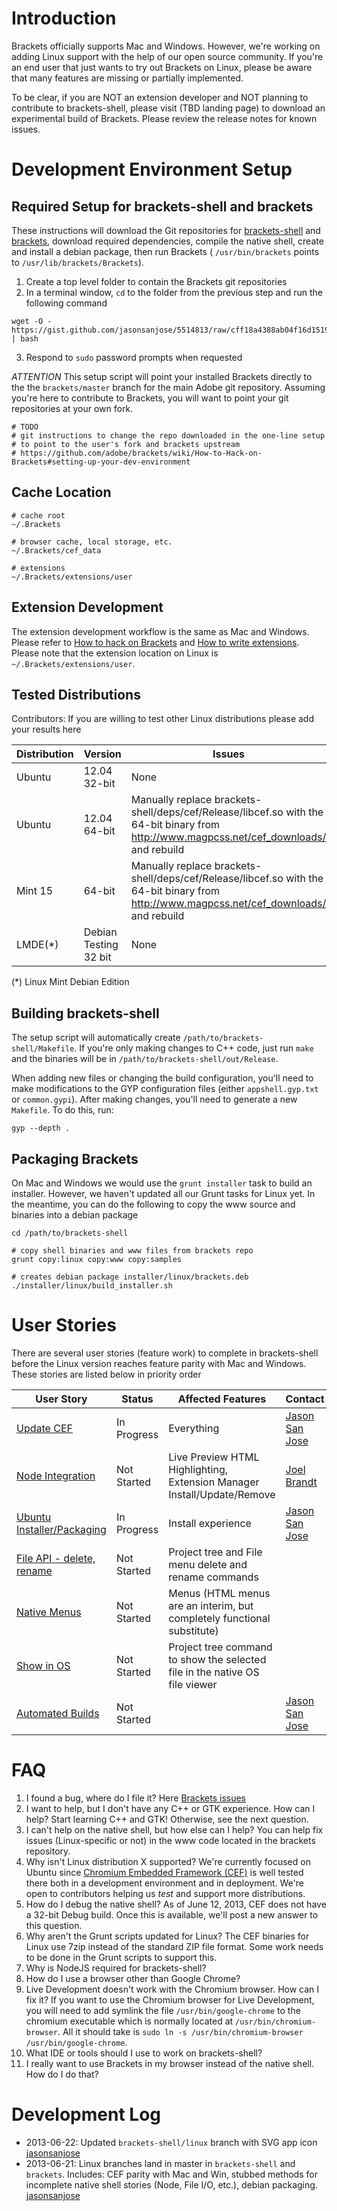 Introduction
====

Brackets officially supports Mac and Windows. However, we're working on adding Linux support with the help of our open source community. If you're an end user that just wants to try out Brackets on Linux, please be aware that many features are missing or partially implemented.

To be clear, if you are NOT an extension developer and NOT planning to contribute to brackets-shell, please visit (TBD landing page) to download an experimental build of Brackets. Please review the release notes for known issues.

Development Environment Setup
====

Required Setup for brackets-shell and brackets
----

These instructions will download the Git repositories for [brackets-shell](https://github.com/adobe/brackets-shell) and [brackets](https://github.com/adobe/brackets), download required dependencies, compile the native shell, create and install a debian package, then run Brackets ( ``/usr/bin/brackets`` points to ``/usr/lib/brackets/Brackets``).

1. Create a top level folder to contain the Brackets git repositories
2. In a terminal window, ``cd`` to the folder from the previous step and run the following command
```shell
wget -O - https://gist.github.com/jasonsanjose/5514813/raw/cff18a4388ab04f16d1519d3f713729a8fd3c7a4/setup.sh | bash
```
3. Respond to ``sudo`` password prompts when requested

*ATTENTION* This setup script will point your installed Brackets directly to the the ``brackets/master`` branch for the main Adobe git repository. Assuming you're here to contribute to Brackets, you will want to point your git repositories at your own fork. 

```shell
# TODO
# git instructions to change the repo downloaded in the one-line setup
# to point to the user's fork and brackets upstream
# https://github.com/adobe/brackets/wiki/How-to-Hack-on-Brackets#setting-up-your-dev-environment
```

Cache Location
----

```
# cache root
~/.Brackets

# browser cache, local storage, etc.
~/.Brackets/cef_data

# extensions
~/.Brackets/extensions/user
```

Extension Development
----

The extension development workflow is the same as Mac and Windows. Please refer to [How to hack on Brackets](https://github.com/adobe/brackets/wiki/How-to-Hack-on-Brackets) and [How to write extensions](https://github.com/adobe/brackets/wiki/How%20to%20write%20extensions). Please note that the extension location on Linux is ``~/.Brackets/extensions/user``.

Tested Distributions
----

Contributors: If you are willing to test other Linux distributions please add your results here

| Distribution | Version | Issues |
| ------------ | ------- | ----- |
| Ubuntu | 12.04 32-bit | None |
| Ubuntu | 12.04 64-bit | Manually replace brackets-shell/deps/cef/Release/libcef.so with the 64-bit binary from http://www.magpcss.net/cef_downloads/ and rebuild |
| Mint 15 | 64-bit | Manually replace brackets-shell/deps/cef/Release/libcef.so with the 64-bit binary from http://www.magpcss.net/cef_downloads/ and rebuild |
|LMDE(*) | Debian Testing 32 bit |None|

(*) Linux Mint Debian Edition

Building brackets-shell
----

The setup script will automatically create ``/path/to/brackets-shell/Makefile``. If you're only making changes to C++ code, just run ``make`` and the binaries will be in ``/path/to/brackets-shell/out/Release``. 

When adding new files or changing the build configuration, you'll need to make modifications to the GYP configuration files (either ``appshell.gyp.txt`` or ``common.gypi``). After making changes, you'll need to generate a new ``Makefile``. To do this, run:

```
gyp --depth .
```

Packaging Brackets
----

On Mac and Windows we would use the ``grunt installer`` task to build an installer. However, we haven't updated all our Grunt tasks for Linux yet. In the meantime, you can do the following to copy the www source and binaries into a debian package

```
cd /path/to/brackets-shell

# copy shell binaries and www files from brackets repo
grunt copy:linux copy:www copy:samples

# creates debian package installer/linux/brackets.deb
./installer/linux/build_installer.sh
```

User Stories
====

There are several user stories (feature work) to complete in brackets-shell before the Linux version reaches feature parity with Mac and Windows. These stories are listed below in priority order

| User Story | Status | Affected Features | Contact |
| ---------- | ------ | ----------------- | ------- |
| [Update CEF](https://trello.com/c/E8N0Q6dE) | In Progress | Everything | [Jason San Jose](http://github.com/jasonsanjose) |
| [Node Integration](https://trello.com/c/9nX06hWa) | Not Started | Live Preview HTML Highlighting, Extension Manager Install/Update/Remove | [Joel Brandt](http://github.com/joelrbrandt) |
| [Ubuntu Installer/Packaging](https://trello.com/c/ZoCPy6mD) | In Progress | Install experience | [Jason San Jose](http://github.com/jasonsanjose) |
| [File API - delete, rename](https://trello.com/c/WMB6vtwO) | Not Started | Project tree and File menu delete and rename commands | |
| [Native Menus](https://trello.com/c/WMB6vtwO) | Not Started | Menus (HTML menus are an interim, but completely functional substitute) | |
| [Show in OS](https://trello.com/c/RF1ddQGK) | Not Started | Project tree command to show the selected file in the native OS file viewer | |
| [Automated Builds](https://trello.com/c/P35As8lf) | Not Started | | [Jason San Jose](http://github.com/jasonsanjose) |

FAQ
====

1. I found a bug, where do I file it? Here [Brackets issues](https://github.com/adobe/brackets/issues)
1. I want to help, but I don't have any C++ or GTK experience. How can I help? Start learning C++ and GTK! Otherwise, see the next question.
1. I can't help on the native shell, but how else can I help? You can help fix issues (Linux-specific or not) in the www code located in the brackets repository.
1. Why isn't Linux distribution X supported?
We're currently focused on Ubuntu since [Chromium Embedded Framework (CEF)](https://code.google.com/p/chromiumembedded/) is well tested there both in a development environment and in deployment. We're open to contributors helping us *test* and support more distributions.
1. How do I debug the native shell? As of June 12, 2013, CEF does not have a 32-bit Debug build. Once this is available, we'll post a new answer to this question.
1. Why aren't the Grunt scripts updated for Linux? The CEF binaries for Linux use 7zip instead of the standard ZIP file format. Some work needs to be done in the Grunt scripts to support this.
1. Why is NodeJS required for brackets-shell? 
1. How do I use a browser other than Google Chrome?
1. Live Development doesn't work with the Chromium browser.  How can I fix it?  If you want to use the Chromium browser for Live Development, you will need to add symlink the file `/usr/bin/google-chrome` to the chromium executable which is normally located at `/usr/bin/chromium-browser`. All it should take is `sudo ln -s /usr/bin/chromium-browser /usr/bin/google-chrome`.
1. What IDE or tools should I use to work on brackets-shell?
1. I really want to use Brackets in my browser instead of the native shell. How do I do that?

Development Log
====
* 2013-06-22: Updated ``brackets-shell/linux`` branch with SVG app icon [jasonsanjose](http://github.com/jasonsanjose)
* 2013-06-21: Linux branches land in master in ``brackets-shell`` and ``brackets``. Includes: CEF parity with Mac and Win, stubbed methods for incomplete native shell stories (Node, File I/O, etc.), debian packaging. [jasonsanjose](http://github.com/jasonsanjose)